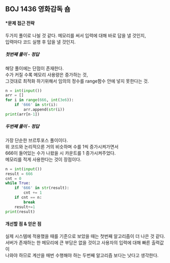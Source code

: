 ## BOJ 1436 영화감독 숌
#### *문제 접근 전략
두가지 풀이로 나뉠 것 같다. 메모리를 써서 입력에 대해 바로 답을 낼 것인지,  
입력마다 코드 실행 후 답을 낼 것인지.

##### 첫번째 풀이 - 정답
해당 풀이에는 단점이 존재한다.  
수가 커질 수록 메모리 사용량은 증가하는 것,  
그것대로 최적화 하기위해서 임의의 정수를 range함수 안에 넣지 못한다는 것.  
```python 
n = int(input())
arr = []
for i in range(666, int(3e6)):
    if '666' in str(i):
        arr.append(str(i))
print(arr[n-1])
```
##### 두번째 풀이 - 정답
가장 단순한 브르투포스 풀이이다.  
위 코드와 논리적으론 거의 비슷하며 수를 1씩 증가시켜가면서  
666이 들어있는 수가 나왔을 시 카운트를 1 증가시켜주었다.  
메모리를 적게 사용한다는 것이 장점이다.
```python
n = int(input())
result = 666
cnt = 0
while True:
    if '666' in str(result):
        cnt += 1
    if cnt == n:
        break
    result+=1
print(result)
```

#### 개선할 점 & 얻은 점
실제 시스템에 적용했을 때를 기준으로 보았을 때는 첫번째 알고리즘이 더 나은 것 같다.  
서버가 존재하는 한 메모리에 큰 부담은 없을 것이고 사용자의 입력에 대해 빠른 출력값이  
나와야 하므로 계산을 매번 수행해야 하는 두번째 알고리즘 보다는 낫다고 생각한다.